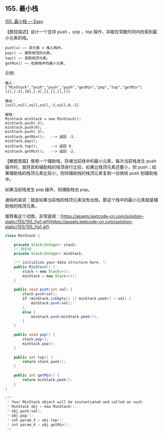 ## 155. 最小栈

[155. 最小栈 — Easy](https://leetcode-cn.com/problems/min-stack/)

【题目描述】设计一个支持 push ，pop ，top 操作，并能在常数时间内检索到最小元素的栈。

```
push(x) —— 将元素 x 推入栈中。
pop() —— 删除栈顶的元素。
top() —— 获取栈顶元素。
getMin() —— 检索栈中的最小元素。
```


示例:

```
输入：
["MinStack","push","push","push","getMin","pop","top","getMin"]
[[],[-2],[0],[-3],[],[],[],[]]

输出：
[null,null,null,null,-3,null,0,-2]

解释：
MinStack minStack = new MinStack();
minStack.push(-2);
minStack.push(0);
minStack.push(-3);
minStack.getMin();   --> 返回 -3.
minStack.pop();
minStack.top();      --> 返回 0.
minStack.getMin();   --> 返回 -2.
```

【解题思路】使用一个辅助栈，存储当前栈中的最小元素，每次当前栈发生 push 操作时，就将其和辅助栈的栈顶进行比较，如果比栈顶元素还要小，则 push；如果辅助栈的栈顶元素比较小，则将辅助栈的栈顶元素复制一份继续 push 到辅助栈中。

如果当前栈发生 pop 操作，则辅助栈也 pop。

通俗的来说：就是如果当前栈的栈顶元素没有出栈，那这个栈中的最小元素就是辅助栈的栈顶元素。

推荐看这个动图，非常直观：[https://assets.leetcode-cn.com/solution-static/155/155_fig1.gif](https://assets.leetcode-cn.com/solution-static/155/155_fig1.gif)

```java
class MinStack {
    
    private Stack<Integer> stack;
    // 辅助栈
    private Stack<Integer> minStack;

    /** initialize your data structure here. */
    public MinStack() {
        stack = new Stack<>();
        minStack = new Stack<>();
    }
    
    public void push(int val) {
        stack.push(val);
        if (minStack.isEmpty() || minStack.peek() > val) {
            minStack.push(val);
        }
        else {
            minStack.push(minStack.peek());
        }
    }
    
    public void pop() {
        stack.pop();
        minStack.pop();
    }
    
    public int top() {
        return stack.peek();
    }
    
    public int getMin() {
        return minStack.peek();
    }
}

/**
 * Your MinStack object will be instantiated and called as such:
 * MinStack obj = new MinStack();
 * obj.push(val);
 * obj.pop();
 * int param_3 = obj.top();
 * int param_4 = obj.getMin();
 */
```
